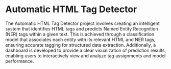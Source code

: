 # Automatic HTML Tag Detector

The Automatic HTML Tag Detector project involves creating an intelligent system that identifies HTML tags and predicts Named Entity Recognition (NER) tags within a given text. This is achieved through a classification model that associates each entity with its relevant HTML and NER tags, ensuring accurate tagging for structured data extraction. Additionally, a dashboard is developed to provide a clear visualization of prediction results, enabling users to interactively view and analyze tag assignments and model performance.



